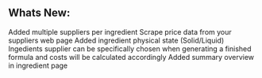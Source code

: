 Whats New:
----------------------
Added multiple suppliers per ingredient
Scrape price data from your suppliers web page
Added ingredient physical state (Solid/Liquid)
Ingedients supplier can be specifically chosen when generating a finished formula and costs will be calculated accordingly
Added summary overview in ingredient page

